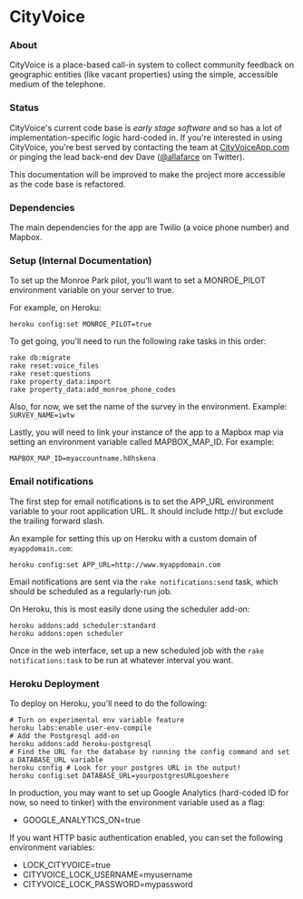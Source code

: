 CityVoice
=====

### About

CityVoice is a place-based call-in system to collect community feedback on geographic entities (like vacant properties) using the simple, accessible medium of the telephone.

### Status

CityVoice's current code base is *early stage software* and so has a lot of implementation-specific logic hard-coded in. If you're interested in using CityVoice, you're best served by contacting the team at [CityVoiceApp.com](http://www.cityvoiceapp.com) or pinging the lead back-end dev Dave ([@allafarce](http://www.twitter.com/allafarce) on Twitter).

This documentation will be improved to make the project more accessible as the code base is refactored.

### Dependencies

The main dependencies for the app are Twilio (a voice phone number) and Mapbox.

### Setup (Internal Documentation)

To set up the Monroe Park pilot, you'll want to set a MONROE\_PILOT environment variable on your server to true.

For example, on Heroku:
```
heroku config:set MONROE_PILOT=true
```

To get going, you'll need to run the following rake tasks in this order:

```
rake db:migrate
rake reset:voice_files
rake reset:questions
rake property_data:import
rake property_data:add_monroe_phone_codes
```

Also, for now, we set the name of the survey in the environment. Example:
`SURVEY_NAME=iwtw`

Lastly, you will need to link your instance of the app to a Mapbox map via setting an environment variable called MAPBOX_MAP_ID. For example:

`MAPBOX_MAP_ID=myaccountname.h8hskena`


### Email notifications

The first step for email notifications is to set the APP_URL environment variable to your root application URL. It should include http:// but exclude the trailing forward slash.

An example for setting this up on Heroku with a custom domain of `myappdomain.com`:

```
heroku config:set APP_URL=http://www.myappdomain.com
```

Email notifications are sent via the `rake notifications:send` task, which should be scheduled as a regularly-run job.

On Heroku, this is most easily done using the scheduler add-on:
```
heroku addons:add scheduler:standard
heroku addons:open scheduler
```

Once in the web interface, set up a new scheduled job with the `rake notifications:task` to be run at whatever interval you want.

### Heroku Deployment

To deploy on Heroku, you'll need to do the following:
```
# Turn on experimental env variable feature
heroku labs:enable user-env-compile
# Add the Postgresql add-on 
heroku addons:add heroku-postgresql
# Find the URL for the database by running the config command and set a DATABASE_URL variable
heroku config # Look for your postgres URL in the output!
heroku config:set DATABASE_URL=yourpostgresURLgoeshere
```

In production, you may want to set up Google Analytics (hard-coded ID for now, so need to tinker) with the environment variable used as a flag:

- GOOGLE_ANALYTICS_ON=true

If you want HTTP basic authentication enabled, you can set the following environment variables:

- LOCK\_CITYVOICE=true
- CITYVOICE\_LOCK\_USERNAME=myusername
- CITYVOICE\_LOCK\_PASSWORD=mypassword

